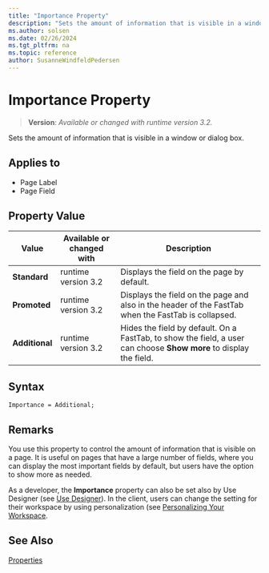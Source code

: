 ```yaml
---
title: "Importance Property"
description: "Sets the amount of information that is visible in a window or dialog box."
ms.author: solsen
ms.date: 02/26/2024
ms.tgt_pltfrm: na
ms.topic: reference
author: SusanneWindfeldPedersen
---
```

[//]: # (START>DO_NOT_EDIT)
[//]: # (IMPORTANT:Do not edit any of the content between here and the END>DO_NOT_EDIT.)
[//]: # (Any modifications should be made in the .xml files in the ModernDev repo.)
# Importance Property
> **Version**: _Available or changed with runtime version 3.2._

Sets the amount of information that is visible in a window or dialog box.

## Applies to
-   Page Label
-   Page Field

## Property Value

|Value|Available or changed with|Description|
|-----------|-----------|---------------------------------------|
|**Standard**|runtime version 3.2|Displays the field on the page by default.|
|**Promoted**|runtime version 3.2|Displays the field on the page and also in the header of the FastTab when the FastTab is collapsed.|
|**Additional**|runtime version 3.2|Hides the field by default. On a FastTab, to show the field, a user can choose **Show more** to display the field.|

[//]: # (IMPORTANT: END>DO_NOT_EDIT)

## Syntax

```AL
Importance = Additional;
```
  
## Remarks

You use this property to control the amount of information that is visible on a page. It is useful on pages that have a large number of fields, where you can display the most important fields by default, but users have the option to show more as needed.  

As a developer, the **Importance** property can also be set also by Use Designer (see [Use Designer](../devenv-inclient-designer.md)). In the client, users can change the setting for their workspace by using personalization (see [Personalizing Your Workspace](/dynamics365/business-central/ui-personalization-user).

## See Also

[Properties](devenv-properties.md)